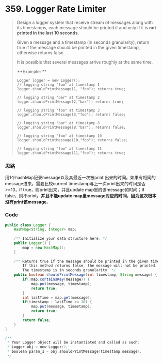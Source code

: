 # 359. Logger Rate Limiter

> Design a logger system that receive stream of messages along with its timestamps, each message should be printed if and only if it is **not printed in the last 10 seconds**.
>
> Given a message and a timestamp \(in seconds granularity\), return true if the message should be printed in the given timestamp, otherwise returns false.
>
> It is possible that several messages arrive roughly at the same time.
>
> **Example: **
>
> ```
> Logger logger = new Logger();
> // logging string "foo" at timestamp 1
> logger.shouldPrintMessage(1, "foo"); returns true; 
>
> // logging string "bar" at timestamp 2
> logger.shouldPrintMessage(2,"bar"); returns true;
>
> // logging string "foo" at timestamp 3
> logger.shouldPrintMessage(3,"foo"); returns false;
>
> // logging string "bar" at timestamp 8
> logger.shouldPrintMessage(8,"bar"); returns false;
>
> // logging string "foo" at timestamp 10
> logger.shouldPrintMessage(10,"foo"); returns false;
>
> // logging string "foo" at timestamp 11
> logger.shouldPrintMessage(11,"foo"); returns true;
> ```

### 思路

用1个hashMap记录message以及其最近一次被print 出来的时间。如果有相同的message进来，需要比较current timestamp与上一次print出来的时间是否&gt;=10，if true，则print出来，并且update map里的该message的时间；if false，则不print，**并且不能update map里message对应的时间，因为这次根本没有print该message**。

### Code

```java
public class Logger {
    HashMap<String, Integer> map;
    
    /** Initialize your data structure here. */
    public Logger() {
        map = new HashMap();
    }
    
    /** Returns true if the message should be printed in the given timestamp, otherwise returns false.
        If this method returns false, the message will not be printed.
        The timestamp is in seconds granularity. */
    public boolean shouldPrintMessage(int timestamp, String message) {
        if(!map.containsKey(message)) {
            map.put(message, timestamp);
            return true;
        }
        int lastTime = map.get(message);
        if(timestamp - lastTime >= 10) {
            map.put(message, timestamp);
            return true;
        }
        return false;
    }
}

/**
 * Your Logger object will be instantiated and called as such:
 * Logger obj = new Logger();
 * boolean param_1 = obj.shouldPrintMessage(timestamp,message);
 */
```



